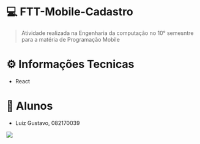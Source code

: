 # 💻 **FTT-Mobile-Cadastro**
> Atividade realizada na Engenharia da computação no 10° semesntre para a matéria de Programação Mobile

# :gear: **Informações Tecnicas**
- React

# 🚀 **Alunos**
- Luiz Gustavo, 082170039

<img src="https://cdn.dribbble.com/users/2401141/screenshots/5487982/developers-gif-showcase.gif">

